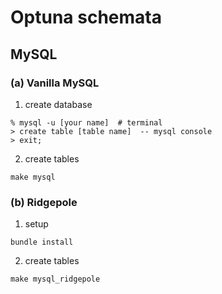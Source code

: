 # Optuna schemata

## MySQL


### (a) Vanilla MySQL

1. create database

```
% mysql -u [your name]  # terminal
> create table [table name]  -- mysql console
> exit;
```

2. create tables

```shell
make mysql
```


### (b) Ridgepole

1. setup

```shell
bundle install
```

2. create tables

```shell
make mysql_ridgepole
```

